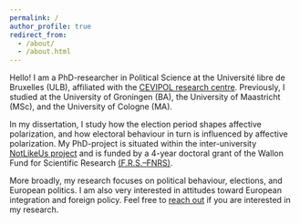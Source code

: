 ```yaml
---
permalink: /
author_profile: true
redirect_from: 
  - /about/
  - /about.html
---
```







Hello! I am a PhD-researcher in Political Science at the Université libre de Bruxelles (ULB), affiliated with the [CEVIPOL research centre](https://cevipol.phisoc.ulb.be/en/about). Previously, I studied at the University of Groningen (BA), the University of Maastricht (MSc), and the University of Cologne (MA).

In my dissertation, I study how the election period shapes affective polarization, and how electoral behaviour in turn is influenced by affective polarization. My PhD-project is situated within the inter-university [NotLikeUs project](https://notlikeus.be) and is funded by a 4-year doctoral grant of the Wallon Fund for Scientific Research [(F.R.S.–FNRS)](https://www.frs-fnrs.be/en/). 

More broadly, my research focuses on political behaviour, elections, and European politics. I am also very interested in attitudes toward European integration and foreign policy. Feel free to [reach out](mailto:bjarn.eck@ulb.be) if you are interested in my research.
